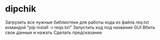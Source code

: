 # dipchik
Загрузить все нужные библиотеки для работы кода из файла req.txt командой "pip install -r reqs.txt"
Запустить код под название GUI 
Вбить свои данные и нажать Сделать предсказание
